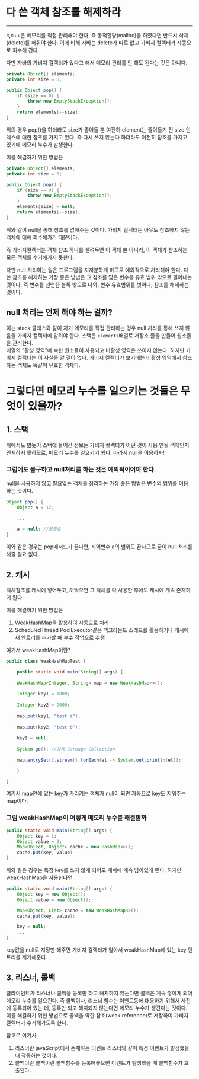# 다 쓴 객체 참조를 해제하라
---
c,c++은 메모리를 직접 관리해야 한다.  즉 동적할당(malloc)을 하였다면 반드시 삭제(delete)를 해줘야 한다.
이에 비해 자바는 delete가 따로 없고 가비지 컬렉터가 자동으로 회수해 간다.

다만 자바의 가비지 컬렉터가 있다고 해서 메모리 관리를 안 해도 된다는 것은 아니다.
```java
private Object[] elements;
private int size = 0;

public Object pop() {
	if (size == 0) {
		throw new EmptyStackException();
	}
	return elements[--size];
}
```
위의 경우 pop()을 하더라도 size가 줄어들 뿐 여전히 element는 줄어들기 전 size 인덱스에 대한 참조를 가지고 있다.
즉 다시 쓰지 않는다 하더라도 여전히 참조를 가지고 있기에 메모리 누수가 발생한다.

이를 해결하기 위한 방법은
```java
private Object[] elements;
private int size = 0;

public Object pop() {
	if (size == 0) {
		throw new EmptyStackException();
	}
	elements[size] = null;
	return elements[--size];
}
```
위와 같이 null을 통해 참조를 없애주는 것이다.
가비지 컬렉터는 아무도 참조하지 않는 객체에 대해 회수해가기 때문이다.

즉 가비지컬렉터는 객체 참조 하나를 살려두면 이 객체 뿐 아니라, 이 객체가 참조하는 모든 객체를 수거해가지 못한다.

다만 null 처리하는 일은 프로그램을 지저분하게 하므로 예외적으로 처리해야 한다.
다 쓴 참조를 해제하는 가장 좋은 방법은 그 참조를 담은 변수를 유효 범위 밖으로 밀어내는 것이다.
즉 변수를 선언한 블록 밖으로 나와, 변수 유효범위를 벗어나, 참조를 해제하는 것이다.

## null 처리는 언제 해야 하는 걸까?
이는 stack 클래스와 같이 자기 메모리를 직접 관리하는 경우 null 처리를 통해 쓰지 않음을 가비지 컬렉터에 알려야 한다.
스택은 `elements`배열로 저장소 풀을 만들어 원소들을 관리한다.  
배열의 "활성 영역"에 속한 원소들이 사용되고 비활성 영역은 쓰이지 않는다.
하지만 가비지 컬렉터는 이 사실을 알 길이 없다. 가비지 컬렉터가 보기에는 비활성 영역에서 참조하는 객체도 똑같이 유효한 객체다.



# 그렇다면 메모리 누수를 일으키는 것들은 무엇이 있을까?
## 1. 스택
위에서도 봤듯이 스택에 들어간 정보는 가비지 컬렉터가 어떤 것이 사용 안될 객체인지 인지하지 못하므로, 메모리 누수를 일으키기 쉽다.
따라서 null을 이용하자!

### 그럼에도 불구하고 null처리를 하는 것은 예외적이어야 한다.
null을 사용하지 않고 필요없는 객체를 정리하는 가장 좋은 방법은 변수의 범위를 이용하는 것이다.
```java
Object pop() {
	Object a = 12;

	...
	
	a = null; //불필요
}
```
이와 같은 경우는 pop메서드가 끝나면, 지역변수 a의 범위도 끝나므로 굳이 null 처리를 해줄 필요 없다.
## 2. 캐시
객체참조를 캐시에 넣어두고, 까먹으면 그 객체를 다 사용한 후에도 캐시에 계속 존재하게 된다.

이를 해결하기 위한 방법은
1. WeakHashMap을 활용하여 자동으로 처리
2. ScheduledThread PoolExecutor같은 백그라운드 스레드를 활용하거나 캐시에 새 엔트리를 추가할 때 부수 작업으로 수행

여기서 weakHashMap이란?
```java
public class WeakHashMapTest {

	public static void main(String[] args) {
	
	WeakHashMap<Integer, String> map = new WeakHashMap<>();
	
	Integer key1 = 1000;
	
	Integer key2 = 2000;
	
	map.put(key1, "test a");
	
	map.put(key2, "test b");
	
	key1 = null;
	
	System.gc(); //강제 Garbage Collection
	
	map.entrySet().stream().forEach(el -> System.out.println(el));

	}

}
```
여기서 map안에 있는 key가 가리키는 객체가 null이 되면 자동으로 key도 지워주는 map이다.
### 그럼 weakHashMap이 어떻게 메모리 누수를 해결할까
```java
public static void main(String[] args) {
	Object key = 1;
	Object value = 2;
	Map<Object, Object> cache = new HashMap<>();
	cache.put(key, value)
}
```
위와 같은 경우는 특정 key를 쓰지 않게 되어도 캐쉬에 계속 남아있게 된다.
하지만 weakHashMap을 사용한다면
```java
public static void main(String[] args) {
	Object key = new Object();
	Object value = new Object();

	Map<Object, List> cache = new WeakHashMap<>();
	cache.put(key, value);

	key = null;
	...
}
```
key값을 null로 지정만 해주면 가비지 컬렉터가 알아서 weakHashMap에 있는 key 엔트리를 제거해준다.
## 3. 리스너, 콜백
클라이언트가 리스너나 콜백을 등록만 하고 해지하지 않는다면 콜백은 계속 쌓이게 되어 메모리 누수를 일으킨다. 
즉 콜백이나, 리스너 함수는 이벤트등에 대응하기 위해서 사전에 등록되어 있는 데, 등록만 되고 해지되지 않는다면 메모리 누수가 생긴다는 것이다.
이를 해결하기 위한 방법으로 콜백을 약한 참조(weak reference)로 저장하여 가비지 컬렉터가 수거해가도록 한다.

참고로 여기서
1. 리스너란
javaScript에서 존재하는 이벤트 리스너와 같이 특정 이벤트가 발생했을 때 작동하는 것이다.
2. 콜백이란
콜백이란 콜백함수를 등록해놓으면 이벤트가 발생했을 때 콜백함수가 호출된다.